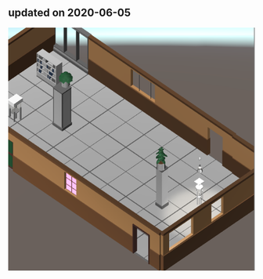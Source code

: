 ## updated on 2020-06-05

![2020-05-25](https://raw.githubusercontent.com/wongchunhoi9/Wind-Chime-Room-2/master/screencap-20200605.png "screenshot")